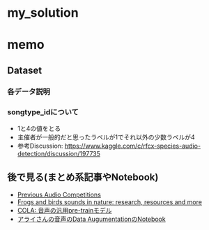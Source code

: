 # my_solution

# memo
## Dataset
### 各データ説明
### songtype_idについて
- 1と4の値をとる
- 主催者が一般的だと思ったラベルが1でそれ以外の少数ラベルが4
- 参考Discussion: https://www.kaggle.com/c/rfcx-species-audio-detection/discussion/197735

## 後で見る(まとめ系記事やNotebook)
- [Previous Audio Competitions](https://www.kaggle.com/c/rfcx-species-audio-detection/discussion/197737)
- [Frogs and birds sounds in nature: research, resources and more](https://www.kaggle.com/c/rfcx-species-audio-detection/discussion/197751)
- [COLA: 音声の汎用pre-trainモデル](https://www.kaggle.com/c/rfcx-species-audio-detection/discussion/197805)
- [アライさんの音声のData AugumentationのNotebook](https://www.kaggle.com/hidehisaarai1213/rfcx-audio-data-augmentation-japanese-english)
